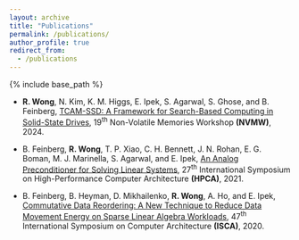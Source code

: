 ```yaml
---
layout: archive
title: "Publications"
permalink: /publications/
author_profile: true
redirect_from:
  - /publications
---
```


{% include base_path %}

* **R. Wong**, N. Kim, K. M. Higgs, E. Ipek, S. Agarwal, S. Ghose, and B. Feinberg, [TCAM-SSD: A Framework for Search-Based Computing in Solid-State Drives](), 19<sup>th</sup> Non-Volatile Memories Workshop **(NVMW)**, 2024. 

* B. Feinberg, **R. Wong**, T. P. Xiao, C. H. Bennett, J. N. Rohan, E. G. Boman, M. J. Marinella, S. Agarwal, and E. Ipek, [An Analog Preconditioner for Solving Linear Systems](https://ieeexplore.ieee.org/abstract/document/9407108), 27<sup>th</sup> International Symposium on High-Performance Computer Architecture **(HPCA)**, 2021. 

* B. Feinberg, B. Heyman, D. Mikhailenko, **R. Wong**, A. Ho, and E. Ipek, [Commutative Data Reordering: A New Technique to Reduce Data Movement Energy on Sparse Linear Algebra Workloads](https://ieeexplore.ieee.org/abstract/document/9138978), 47<sup>th</sup> International Symposium on Computer Architecture **(ISCA)**, 2020.

